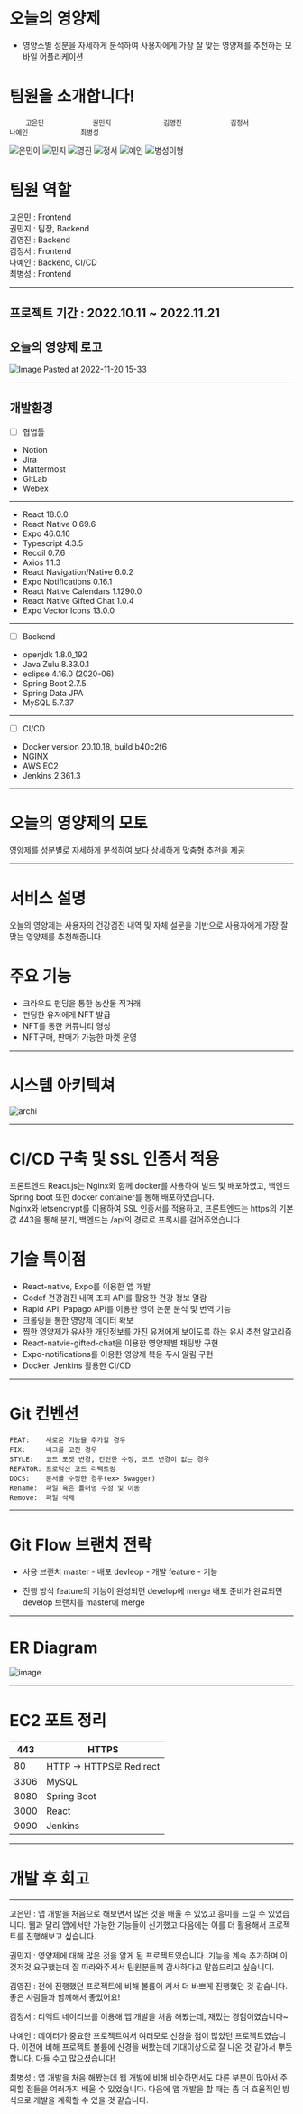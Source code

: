 # 오늘의 영양제
 - 영양소별 성분을 자세하게 분석하여 사용자에게 가장 잘 맞는 영양제를 추천하는 모바일 어플리케이션

# 팀원을 소개합니다!
        고은민            권민지             김영진            김정서             나예인             최병성

![은민이](https://user-images.githubusercontent.com/63994962/202890139-78e1f0fd-5c1c-4fe6-b6e0-a46160d76039.png)
![민지](https://user-images.githubusercontent.com/63994962/202890134-d040968a-0987-4631-b5ab-8bc3a7b54d84.png)
![영진](https://user-images.githubusercontent.com/63994962/202890136-b5312f5a-0edb-43a7-8dc5-c782db10f17b.png)
![정서](https://user-images.githubusercontent.com/63994962/202890140-a45d2f63-a3bc-4dfe-bef0-c1c0983f289d.png)
![예인](https://user-images.githubusercontent.com/63994962/202890137-2b8d8214-37ad-4ff9-a386-121f1d04d6f7.png)
![병성이형](https://user-images.githubusercontent.com/63994962/202890135-39518a59-50ad-4e4b-ac9f-26d9b95c3080.png)


# 팀원 역할
고은민 : Frontend <br>
권민지 : 팀장, Backend <br>
김영진 : Backend <br>
김정서 : Frontend <br>
나예인 : Backend, CI/CD <br>
최병성 : Frontend <br>

<hr>

## 프로젝트 기간 : 2022.10.11 ~ 2022.11.21

## 오늘의 영양제 로고
![Image Pasted at 2022-11-20 15-33](https://user-images.githubusercontent.com/63994962/202890239-6c7f3c62-8fb9-41d5-8753-8b609567b46e.png)
<hr>

## 개발환경

- [ ]  협업툴
- Notion
- Jira
- Mattermost
- GitLab
- Webex
----------------------------- 
- React 18.0.0
- React Native 0.69.6
- Expo 46.0.16
- Typescript 4.3.5
- Recoil 0.7.6
- Axios 1.1.3
- React Navigation/Native 6.0.2
- Expo Notifications 0.16.1
- React Native Calendars 1.1290.0
- React Native Gifted Chat 1.0.4
- Expo Vector Icons 13.0.0

---

- [ ]  Backend
- openjdk 1.8.0_192
- Java Zulu 8.33.0.1
- eclipse 4.16.0 (2020-06)
- Spring Boot 2.7.5
- Spring Data JPA
- MySQL 5.7.37

---

- [ ]  CI/CD
- Docker version 20.10.18, build b40c2f6
- NGINX
- AWS EC2
- Jenkins 2.361.3
---

# 오늘의 영양제의 모토
영양제를 성분별로 자세하게 분석하여 보다 상세하게 맞춤형 추천을 제공

<hr>

# 서비스 설명
오늘의 영양제는 사용자의 건강검진 내역 및 자체 설문을 기반으로 사용자에게 가장 잘 맞는 영양제를 추천해줍니다.


# 주요 기능
- 크라우드 펀딩을 통한 농산물 직거래
- 펀딩한 유저에게 NFT 발급
- NFT를 통한 커뮤니티 형성
- NFT구매, 판매가 가능한 마켓 운영
<hr>

# 시스템 아키텍쳐
![archi](https://user-images.githubusercontent.com/63994962/202890683-2a3b4376-1d66-4d08-9a3e-4ad4e50e007c.png)

<hr>

# CI/CD 구축 및 SSL 인증서 적용
프론트엔드 React.js는 Nginx와 함께 docker를 사용하여 빌드 및 배포하였고, 백엔드 Spring boot 또한 docker container를 통해 배포하였습니다. 
<br>
Nginx와 letsencrypt를 이용하여 SSL 인증서를 적용하고, 프론트엔드는 https의 기본값 443을 통해 분기, 백엔드는 /api의 경로로 프록시를 걸어주었습니다.

# 기술 특이점
- React-native, Expo를 이용한 앱 개발
- Codef 건강검진 내역 조회 API를 활용한 건강 정보 열람
- Rapid API, Papago API를 이용한 영어 논문 분석 및 번역 기능
- 크롤링을 통한 영양제 데이터 확보
- 찜한 영양제가 유사한 개인정보를 가진 유저에게 보이도록 하는 유사 추천 알고리즘
- React-natvie-gifted-chat을 이용한 영양제별 채팅방 구현
- Expo-notifications를 이용한 영양제 복용 푸시 알림 구현
- Docker, Jenkins 활용한 CI/CD

<hr>

# Git 컨벤션

```
FEAT:    새로운 기능을 추가할 경우
FIX:     버그를 고친 경우
STYLE:   코드 포맷 변경, 간단한 수정, 코드 변경이 없는 경우
REFATOR: 프로덕션 코드 리팩토링
DOCS:    문서를 수정한 경우(ex> Swagger)
Rename:  파일 혹은 폴더명 수정 및 이동
Remove:  파일 삭제
```

<hr>

# Git Flow 브랜치 전략
- 사용 브랜치
master - 배포
devleop - 개발
feature - 기능

- 진행 방식
feature의 기능이 완성되면 develop에 merge
배포 준비가 완료되면 develop 브랜치를 master에 merge


<hr>

# ER Diagram
![image](https://user-images.githubusercontent.com/63994962/202890758-19e04f57-fd53-45aa-a04f-c38f7e3a37ce.png)

<hr>

# EC2 포트 정리
|443 | HTTPS|
|-|-|
|80 | HTTP -> HTTPS로 Redirect|
|3306 | MySQL|
|8080 | Spring Boot |
|3000 | React |
|9090 | Jenkins|

<hr>

# 개발 후 회고
<hr>

고은민 : 앱 개발을 처음으로 해보면서 많은 것을 배울 수 있었고 흥미를 느낄 수 있었습니다. 웹과 달리 앱에서만 가능한 기능들이 신기했고 다음에는 이를 더 활용해서 프로젝트를 진행해보고 싶습니다. <br>

권민지 : 영양제에 대해 많은 것을 알게 된 프로젝트였습니다. 기능을 계속 추가하며 이것저것 요구했는데 잘 따라와주셔서 팀원분들께 감사하다고 말씀드리고 싶습니다. <br>

김영진 : 전에 진행했던 프로젝트에 비해 볼륨이 커서 더 바쁘게 진행했던 것 같습니다. 좋은 사람들과 함께해서 좋았어요! <br>

김정서 : 리액트 네이티브를 이용해 앱 개발을 처음 해봤는데, 재밌는 경험이였습니다~ <br>

나예인 : 데이터가 중요한 프로젝트여서 여러모로 신경쓸 점이 많았던 프로젝트였습니다. 이전에 비해 프로젝트 볼륨에 신경을 써봤는데 기대이상으로 잘 나온 것 같아서 뿌듯합니다. 다들 수고 많으셨습니다! <br>

최병성 : 앱 개발을 처음 해봤는데 웹 개발에 비해 비슷하면서도 다른 부분이 많아서 주의할 점들을 여러가지 배울 수 있었습니다. 다음에 앱 개발을 할 때는 좀 더 효율적인 방식으로 개발을 계획할 수 있을 것 같습니다. <br>
